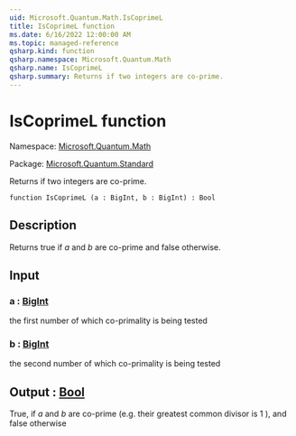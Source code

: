 ```yaml
---
uid: Microsoft.Quantum.Math.IsCoprimeL
title: IsCoprimeL function
ms.date: 6/16/2022 12:00:00 AM
ms.topic: managed-reference
qsharp.kind: function
qsharp.namespace: Microsoft.Quantum.Math
qsharp.name: IsCoprimeL
qsharp.summary: Returns if two integers are co-prime.
---
```


# IsCoprimeL function

Namespace: [Microsoft.Quantum.Math](xref:Microsoft.Quantum.Math)

Package: [Microsoft.Quantum.Standard](https://nuget.org/packages/Microsoft.Quantum.Standard)


Returns if two integers are co-prime.

```qsharp
function IsCoprimeL (a : BigInt, b : BigInt) : Bool
```


## Description

Returns true if $a$ and $b$ are co-prime and false otherwise.

## Input

### a : [BigInt](xref:microsoft.quantum.qsharp.valueliterals#bigint-literals)

the first number of which co-primality is being tested


### b : [BigInt](xref:microsoft.quantum.qsharp.valueliterals#bigint-literals)

the second number of which co-primality is being tested



## Output : [Bool](xref:microsoft.quantum.qsharp.valueliterals#bool-literals)

True, if $a$ and $b$ are co-prime (e.g. their greatest common divisor is 1 ),and false otherwise